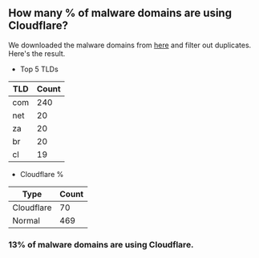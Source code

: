 ## How many % of malware domains are using Cloudflare?


We downloaded the malware domains from [here](https://urlhaus.abuse.ch) and filter out duplicates.
Here's the result.


[//]: # (start replacement)


- Top 5 TLDs

| TLD | Count |
| --- | --- |
| com | 240 |
| net | 20 |
| za | 20 |
| br | 20 |
| cl | 19 |


- Cloudflare %

| Type | Count |
| --- | --- |
| Cloudflare | 70 |
| Normal | 469 |


### 13% of malware domains are using Cloudflare.